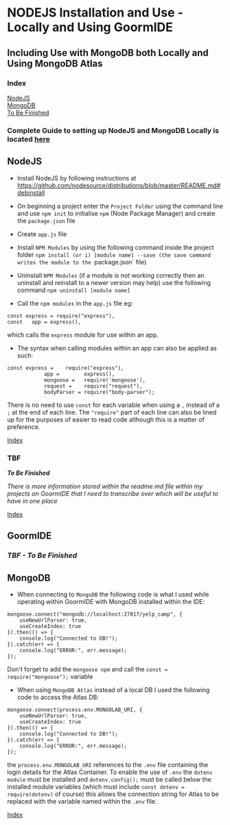NODEJS Installation and Use - Locally and Using GoormIDE
======
Including Use with MongoDB both Locally and Using MongoDB Atlas
------

### Index
[NodeJS](#NodeJS)  
[MongoDB](#MongoDB)  
[To Be Finished](#TBF)  
  
### Complete Guide to setting up NodeJS and MongoDB Locally is located [here](https://zarkom.net/blogs/linux-ubuntu-local-coding-environment-1528) 
  
NodeJS
------

* Install NodeJS by following instructions at https://github.com/nodesource/distributions/blob/master/README.md#debinstall

* On beginning a project enter the `Project Folder` using the command line and use `npm init` to initialise `npm` (Node Package Manager) and create the `package.json` file

* Create `app.js` file 

* Install `NPM Modules` by using the following command inside the project folder `npm install (or i) [module name] --save (the save command writes the module to the `package.json` file)

* Uninstall `NPM Modules` (if a module is not working correctly then an uninstall and reinstall to a newer version may help) use the following command `npm uninstall [module name]`

* Call the `npm modules` in the `app.js` file eg: 
```
const express = require("express"),
const	app = express(),
```
which calls the `express` module for use within an app.

* The syntax when calling modules within an app can also be applied as such:
```
const express =    require("express"),
			app =        express(),
			mongoose =   require('mongoose'),
			request =    require("request"),
			bodyParser = require("body-parser");
```
There is no need to use `const` for each variable when using a `,` instead of a `;` at the end of each line. The `"require"` part of each line can also be lined up for the purposes of easier to read code although this is a matter of preference.  

[Index](#Index)

### TBF  
**_To Be Finished_**  

*There is more information stored within the readme.md file within my projects on GoormIDE that I need to transcribe over which will be useful to have in one place*  

[Index](#Index)  

GoormIDE
------
### _TBF - To Be Finished_

MongoDB
------

* When connecting to `MongoDB` the following code is what I used while operating within GoormIDE with MongoDB installed within the IDE:
```
mongoose.connect("mongodb://localhost:27017/yelp_camp", {
	useNewUrlParser: true,
	useCreateIndex: true
}).then(() => {
	console.log("Connected to DB!");
}).catch(err => {
	console.log("ERROR:", err.message);
});
```
Don't forget to add the `mongoose npm` and call the `const = require("mongoose");` variable

* When using `MongoDB Atlas` instead of a local DB I used the following code to access the Atlas DB:
```
mongoose.connect(process.env.MONGOLAB_URI, {
	useNewUrlParser: true,
	useCreateIndex: true
}).then(() => {
	console.log("Connected to DB!");
}).catch(err => {
	console.log("ERROR:", err.message);
});
```
the `process.env.MONGOLAB_URI` references to the `.env` file containing the login details for the Atlas Container. To enable the use of `.env` the `dotenv module` must be installed and `dotenv.config();` must be called below the installed module variables (which must include `const dotenv = require(dotenv)` of course) this allows the connection string for Atlas to be replaced with the variable named within the `.env` file.  

[Index](#Index)

